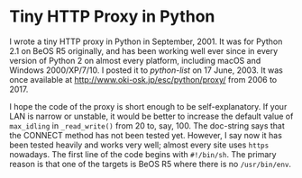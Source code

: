 # Tiny HTTP Proxy in Python

I wrote a tiny HTTP proxy in Python in September, 2001.  It was for
Python 2.1 on BeOS R5 originally, and has been working well ever since
in every version of Python 2 on almost every platform, including macOS
and Windows 2000/XP/7/10.  I posted it to _python-list_ on 17 June,
2003.  It was once available at
<http://www.oki-osk.jp/esc/python/proxy/> from 2006 to 2017.

I hope the code of the proxy is short enough to be self-explanatory.
If your LAN is narrow or unstable, it would be better to increase the
default value of `max_idling` in `_read_write()` from 20 to, say, 100.
The doc-string says that the CONNECT method has not been tested yet.
However, I say now it has been tested heavily and works very well;
almost every site uses `https` nowadays.  The first line of the code
begins with `#!/bin/sh`.  The primary reason is that one of the
targets is BeOS R5 where there is no `/usr/bin/env`.

